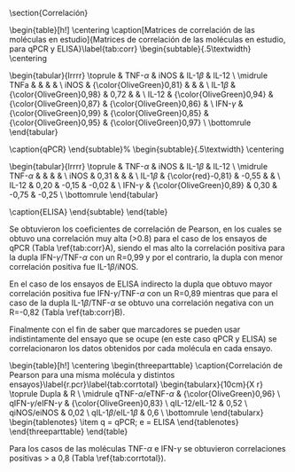 \section{Correlación}

\begin{table}[h!]
\centering
\caption[Matrices de correlación de las moléculas en estudio]{Matrices de correlación de las moléculas en estudio, para qPCR y ELISA}\label{tab:corr}
\begin{subtable}{.5\textwidth}
\centering

\begin{tabular}{lrrrr}
\toprule
   & TNF-$\alpha$ & iNOS & IL-1$\beta$ & IL-12 \\ 
  \midrule
TNFa &  &  &  &  \\ 
  iNOS &  {\color{OliveGreen}0,81}  &  &  &  \\ 
  IL-1$\beta$ &  {\color{OliveGreen}0,98}  &  0,72  &  &  \\ 
  IL-12 &  {\color{OliveGreen}0,94}  &  {\color{OliveGreen}0,87}  &  {\color{OliveGreen}0,86}  &  \\ 
  IFN-$\gamma$ &  {\color{OliveGreen}0,99} &  {\color{OliveGreen}0,85}  &  {\color{OliveGreen}0,95}  &  {\color{OliveGreen}0,97}  \\ 
   \bottomrule
   \end{tabular}

\caption{qPCR}
\end{subtable}%
\begin{subtable}{.5\textwidth}
\centering

\begin{tabular}{lrrrr}
\toprule
   		& TNF-$\alpha$ & iNOS & IL-1$\beta$ & IL-12 \\ 
  \midrule
  TNF-$\alpha$ & & & & \\
  iNOS &  0,31  &  &  &  \\ 
  IL-1$\beta$ & {\color{red}-0,81}  & -0,55  &  &  \\ 
  IL-12 &  0,20  & -0,15  & -0,02  &  \\ 
  IFN-$\gamma$ &  {\color{OliveGreen}0,89}  &  0,30  & -0,75  & -0,25  \\ 
   \bottomrule
   \end{tabular}

\caption{ELISA}
\end{subtable}
\end{table}

Se obtuvieron los coeficientes de correlación de Pearson, en los cuales se obtuvo una correlación muy alta (>0.8) para el caso de los ensayos de qPCR (Tabla \ref{tab:corr}A), siendo el mas alto la correlación positiva para la dupla IFN-$\gamma$/TNF-$\alpha$ con un R=0,99 y por el contrario, la dupla con menor correlación positiva fue IL-1$\beta$/iNOS.

En el caso de los ensayos de ELISA indirecto la dupla que obtuvo mayor correlación positiva fue IFN-$\gamma$/TNF-$\alpha$ con un R=0,89 mientras que para el caso de la dupla IL-1$\beta$/TNF-$\alpha$ se obtuvo una correlación negativa con un R=-0,82 (Tabla \ref{tab:corr}B).

Finalmente con el fin de saber que marcadores se pueden usar indistintamente del ensayo que se ocupe (en este caso qPCR y ELISA) se correlacionaron los datos obtenidos por cada molécula en cada ensayo.

\begin{table}[h!]
\centering
\begin{threeparttable}
\caption{Correlación de Pearson para una misma molécula y distintos ensayos}\label{r.pcr}\label{tab:corrtotal}
\begin{tabularx}{10cm}{X r}
  \toprule
 	Dupla	&  R \\
  \midrule
qTNF-$\alpha$/eTNF-$\alpha$	& {\color{OliveGreen}0,96} \\
qIFN-$\gamma$/eIFN-$\gamma$	& {\color{OliveGreen}0,83} \\
qIL-12/eIL-12 & 0,52 \\
qiNOS/eiNOS	& 0,02 \\
qIL-1$\beta$/eIL-1$\beta$ & 0,6 \\
 \bottomrule
   \end{tabularx}
   \begin{tablenotes}
	\item q = qPCR; e = ELISA
\end{tablenotes}
\end{threeparttable}
\end{table}

Para los casos de las moléculas TNF-$\alpha$ e IFN-$\gamma$ se obtuvieron correlaciones positivas > a 0,8 (Tabla \ref{tab:corrtotal}).
